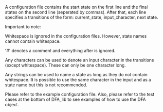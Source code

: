 A configuration file contains the start state on the first line and the final states on the second line (seperated by commas). After that, each line specifies a transitions of the form: current_state, input_character, next state.

Important to note:

  Whitespace is ignored in the configuration files. However, state names cannot contain whitespace.
  
  '#' denotes a comment and everything after is ignored.
  
  Any characters can be used to denote an input character in the transitions (except whitespace). These can only be one character long.
  
  Any strings can be used to name a state as long as they do not contain whitespace. It is possible to use the same character in the input and as a state name but this is not recommended.

Please refer to the example configuration file. Also, please refer to the test cases at the bottom of DFA_lib to see examples of how to use the DFA object.
